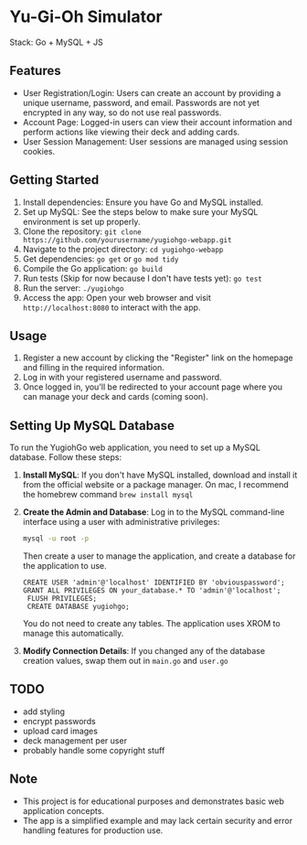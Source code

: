 # Yu-Gi-Oh Simulator

Stack: Go + MySQL + JS



## Features

- User Registration/Login: Users can create an account by providing a unique username, password, and email. Passwords are not yet encrypted in any way, so do not use real passwords.
- Account Page: Logged-in users can view their account information and perform actions like viewing their deck and adding cards.
- User Session Management: User sessions are managed using session cookies.

## Getting Started

1. Install dependencies: Ensure you have Go and MySQL installed.
2. Set up MySQL: See the steps below to make sure your MySQL environment is set up properly.
3. Clone the repository: `git clone https://github.com/yourusername/yugiohgo-webapp.git`
4. Navigate to the project directory: `cd yugiohgo-webapp`
5. Get dependencies: `go get` or `go mod tidy`
6. Compile the Go application: `go build`
7. Run tests (Skip for now because I don't have tests yet): `go test`
8. Run the server: `./yugiohgo`
9. Access the app: Open your web browser and visit `http://localhost:8080` to interact with the app.

## Usage

1. Register a new account by clicking the "Register" link on the homepage and filling in the required information.
2. Log in with your registered username and password.
3. Once logged in, you'll be redirected to your account page where you can manage your deck and cards (coming soon).


## Setting Up MySQL Database

To run the YugiohGo web application, you need to set up a MySQL database. Follow these steps:

1. **Install MySQL**: If you don't have MySQL installed, download and install it from the official website or a package manager. On mac, I recommend the homebrew command `brew install mysql`

2. **Create the Admin and Database**: Log in to the MySQL command-line interface using a user with administrative privileges:

   ```bash
   mysql -u root -p
   ```

   Then create a user to manage the application, and create a database for the application to use.

   ```MySQL
   CREATE USER 'admin'@'localhost' IDENTIFIED BY 'obviouspassword';
   GRANT ALL PRIVILEGES ON your_database.* TO 'admin'@'localhost';
    FLUSH PRIVILEGES;
    CREATE DATABASE yugiohgo;
    ```

    You do not need to create any tables. The application uses XROM to manage this automatically.

3. **Modify Connection Details**: If you changed any of the database creation values, swap them out in `main.go` and `user.go`


## TODO
- add styling
- encrypt passwords
- upload card images
- deck management per user
- probably handle some copyright stuff

## Note

- This project is for educational purposes and demonstrates basic web application concepts.
- The app is a simplified example and may lack certain security and error handling features for production use.
